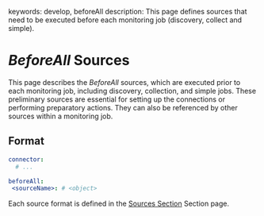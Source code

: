 keywords: develop, beforeAll
description: This page defines sources that need to be executed before each monitoring job (discovery, collect and simple).

# *BeforeAll* Sources

This page describes the *BeforeAll* sources, which are executed prior to each monitoring job, including discovery, collection, and simple jobs. These preliminary sources are essential for setting up the connections or performing preparatory actions. They can also be referenced by other sources within a monitoring job.

## Format

```yaml
connector:
  # ...

beforeAll:
 <sourceName>: # <object>
```

Each source format is defined in the [Sources Section](index.md) Section page.
